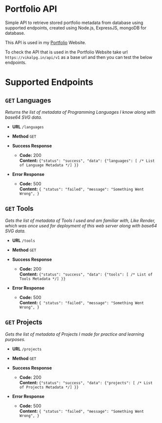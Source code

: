 # Portfolio API
Simple API to retrieve stored portfolio metadata from database using supported endpoints, created using Node.js, ExpressJS, mongoDB for database.

This API is used in my [Portfolio](https://vikalpg.in) Website.
<br />

To check the API that is used in the Portfolio Website take url `https://vikalpg.in/api/v1` as a base url and then you can test the below endpoints.

# Supported Endpoints

## `GET` Languages
_Returns the list of metadata of Programming Languages I know along with base64 SVG data._
* **URL**
  `/languages`

* **Method**
  `GET`
  
* **Success Response**
  * **Code:** 200 <br />
    **Content:** `{"status": "success", "data": {"languages": [ /* List of Language Metadata */] }}`

* **Error Response**
  * **Code:** 500 <br />
    **Content:** `{
      "status": "failed",
      "message": "Something Went Wrong",
    }`

## `GET` Tools
_Gets the list of metadata of Tools I used and am familiar with, Like Render, which was once used for deployment of this web server along with base64 SVG data._

* **URL**
  `/tools`
  
* **Method**
  `GET`
  
* **Success Response**
  * **Code:** 200 <br />
    **Content:** `{"status": "success", "data": {"tools": [ /* List of Tools Metadata */] }}`

* **Error Response**
  * **Code:** 500 <br />
    **Content:** `{
      "status": "failed",
      "message": "Something Went Wrong",
    }`

## `GET` Projects

_Gets the list of metadata of Projects I made for practice and learning purposes._
* **URL**
  `/projects`

* **Method**
  `GET`
  
* **Success Response**
  * **Code:** 200 <br />
    **Content:** `{"status": "success", "data": {"projects": [ /* List of Projects Metadata */] }}`

* **Error Response**
  * **Code:** 500 <br />
    **Content:** `{
      "status": "failed",
      "message": "Something Went Wrong",
    }`
